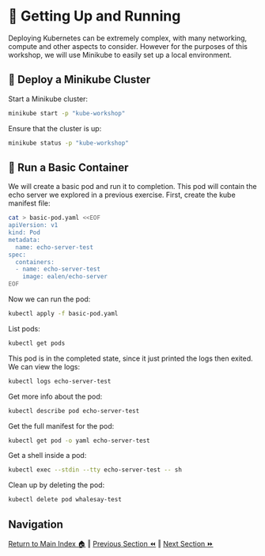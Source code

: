 # 🏃 Getting Up and Running

Deploying Kubernetes can be extremely complex, with many networking, compute and other aspects to consider.
However for the purposes of this workshop, we will use Minikube to easily set up a local environment.

## 🚀 Deploy a Minikube Cluster
Start a Minikube cluster:
```bash
minikube start -p "kube-workshop"
```

Ensure that the cluster is up:
```bash
minikube status -p "kube-workshop"
```

## 🐋 Run a Basic Container

We will create a basic pod and run it to completion. This pod will contain the echo server we explored in a previous exercise.
First, create the kube manifest file:
```bash
cat > basic-pod.yaml <<EOF
apiVersion: v1
kind: Pod
metadata:
  name: echo-server-test
spec:
  containers:
  - name: echo-server-test
    image: ealen/echo-server
EOF
```

Now we can run the pod:

```bash
kubectl apply -f basic-pod.yaml
```

List pods:
```bash
kubectl get pods
```

This pod is in the completed state, since it just printed the logs then exited. We can view the logs:
```bash
kubectl logs echo-server-test
```

Get more info about the pod:
```bash
kubectl describe pod echo-server-test
```

Get the full manifest for the pod:
```bash
kubectl get pod -o yaml echo-server-test
```

Get a shell inside a pod:
```bash
kubectl exec --stdin --tty echo-server-test -- sh
```

Clean up by deleting the pod:
```bash
kubectl delete pod whalesay-test
```

## Navigation

[Return to Main Index 🏠](../readme.md) ‖
[Previous Section ⏪](../00-pre-reqs/readme.md) ‖ [Next Section ⏩](../02-container-registry/readme.md)
